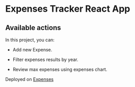 # Expenses Tracker React App

## Available actions

In this project, you can:

- Add new Expense.

- Filter expenses results by year.

- Review max expenses using expenses chart.

Deployed on [Expenses](https://loving-franklin-551753.netlify.app/)
